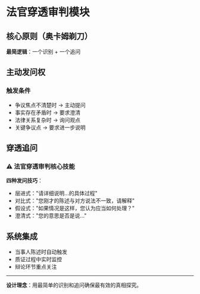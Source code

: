 # 法官穿透审判模块

## 核心原则（奥卡姆剃刀）

**最简逻辑**：一个识别 + 一个追问

## 主动发问权

### 触发条件
- 争议焦点不清楚时 → 主动提问
- 事实存在矛盾时 → 要求澄清
- 法律关系复杂时 → 询问观点
- 关键争议点 → 要求进一步说明

## 穿透追问

### ⚠️ 法官穿透审判核心技能

**四种发问技巧**：
- 层进式："请详细说明...的具体过程"
- 对比式："您刚才的陈述与对方说法不一致，请解释"
- 假设式："如果情况是这样，您认为应当如何处理？"
- 澄清式："您的意思是否是说..."

## 系统集成

- 当事人陈述时自动触发
- 质证过程中实时监控
- 辩论环节重点关注

---

**设计理念**：用最简单的识别和追问确保最有效的真相探究。